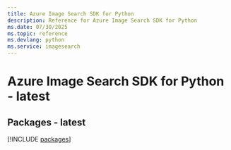 ```yaml
---
title: Azure Image Search SDK for Python
description: Reference for Azure Image Search SDK for Python
ms.date: 07/30/2025
ms.topic: reference
ms.devlang: python
ms.service: imagesearch
---
```

# Azure Image Search SDK for Python - latest
## Packages - latest
[!INCLUDE [packages](image-search-index.md)]